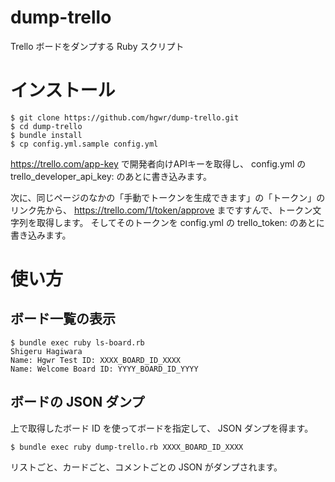 # dump-trello
Trello ボードをダンプする Ruby スクリプト

# インストール

    $ git clone https://github.com/hgwr/dump-trello.git
    $ cd dump-trello
    $ bundle install
    $ cp config.yml.sample config.yml

https://trello.com/app-key で開発者向けAPIキーを取得し、 config.yml の trello_developer_api_key: のあとに書き込みます。

次に、同じページのなかの「手動でトークンを生成できます」の「トークン」のリンク先から、
https://trello.com/1/token/approve まですすんで、トークン文字列を取得します。
そしてそのトークンを config.yml の trello_token: のあとに書き込みます。

# 使い方

## ボード一覧の表示

    $ bundle exec ruby ls-board.rb 
    Shigeru Hagiwara
    Name: Hgwr Test ID: XXXX_BOARD_ID_XXXX
    Name: Welcome Board ID: YYYY_BOARD_ID_YYYY

## ボードの JSON ダンプ

上で取得したボード ID を使ってボードを指定して、 JSON ダンプを得ます。

    $ bundle exec ruby dump-trello.rb XXXX_BOARD_ID_XXXX

リストごと、カードごと、コメントごとの JSON がダンプされます。

